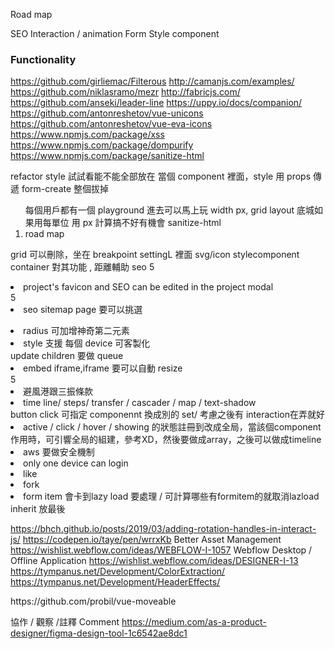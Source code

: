 Road map

SEO
Interaction / animation
Form
Style component

### Functionality

https://github.com/girliemac/Filterous
http://camanjs.com/examples/
https://github.com/niklasramo/mezr
http://fabricjs.com/
https://github.com/anseki/leader-line
https://uppy.io/docs/companion/
https://github.com/antonreshetov/vue-unicons
https://github.com/antonreshetov/vue-eva-icons
https://www.npmjs.com/package/xss
https://www.npmjs.com/package/dompurify
https://www.npmjs.com/package/sanitize-html

refactor
style 試試看能不能全部放在 當個 component 裡面，style 用 props 傳遞
form-create 整個拔掉

<ol>
每個用戶都有一個 playground 進去可以馬上玩
width px, grid layout 底城如果用每單位 用 px 計算搞不好有機會
sanitize-html
<li>road map</li>
</ol>

grid 可以刪除，坐在 breakpoint settingL 裡面
svg/icon
stylecomponent
container 對其功能 , 距離輔助
seo
5<li>project's favicon and SEO can be edited in the project modal</li>
5<li>seo sitemap page 要可以挑選</li>

<li>radius 可加增神奇第二元素</li>
<li>style 支援 每個 device 可客製化</li>
update children 要做 queue
<li>embed iframe,iframe 要可以自動 resize</li>
5<li>避風港跟三振條款</li>
<li>time line/ steps/ transfer / cascader / map / text-shadow</li>
button click 可指定 componennt 換成別的 set/ 考慮之後有 interaction在弄就好
<li>active / click / hover / showing 的狀態註冊到改成全局，當該個component作用時，可引響全局的組建，參考XD，然後要做成array，之後可以做成timeline</li>

<li>aws 要做安全機制</li>
<li>only one device can login</li>
<li>like</li>
<li>fork</li>
<li>form item 會卡到lazy load 要處理 / 可計算哪些有formitem的就取消lazload</li>
inherit 放最後

https://bhch.github.io/posts/2019/03/adding-rotation-handles-in-interact-js/
https://codepen.io/taye/pen/wrrxKb
Better Asset Management https://wishlist.webflow.com/ideas/WEBFLOW-I-1057
Webflow Desktop / Offline Application https://wishlist.webflow.com/ideas/DESIGNER-I-13
https://tympanus.net/Development/ColorExtraction/
https://tympanus.net/Development/HeaderEffects/

</ol>
https://github.com/probil/vue-moveable

協作 / 觀察 /註釋 Comment
https://medium.com/as-a-product-designer/figma-design-tool-1c6542ae8dc1
